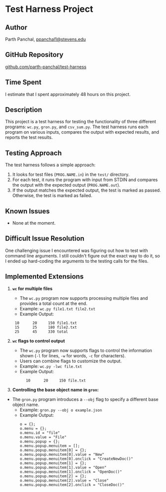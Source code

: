 # Test Harness Project

## Author
Parth Panchal, [ppanchal1@stevens.edu](mailto:ppanchal1@stevens.edu)

## GitHub Repository

[github.com/parth-panchal/test-harness](https://github.com/parth-panchal/test-harness)

## Time Spent

I estimate that I spent approximately 48 hours on this project.

## Description

This project is a test harness for testing the functionality of three different programs: `wc.py`, `gron.py`, and `csv_sum.py`. The test harness runs each program on various inputs, compares the output with expected results, and reports the test results.

## Testing Approach

The test harness follows a simple approach:

1. It looks for test files (`PROG.NAME.in`) in the `test/` directory.
2. For each test, it runs the program with input from STDIN and compares the output with the expected output (`PROG.NAME.out`).
3. If the output matches the expected output, the test is marked as passed. Otherwise, the test is marked as failed.

## Known Issues

- None at the moment.

## Difficult Issue Resolution

One challenging issue I encountered was figuring out how to test with command line arguments. I still couldn't figure out the exact way to do it, so I ended up hard-coding the arguments to the testing calls for the files.

## Implemented Extensions

1. **`wc` for multiple files**

   - The `wc.py` program now supports processing multiple files and provides a total count at the end.
   - Example: `wc.py file1.txt file2.txt`
   - Example Output:

   ```
    10      20     150 file1.txt
    15      25     180 file2.txt
    25      45     330 total

   ```

2. **`wc` flags to control output**

   - The `wc.py` program now supports flags to control the information shown (`-l` for lines, `-w` for words, `-c` for characters).
   - Users can combine flags to customize the output.
   - Example: `wc.py -lwc file.txt`
   - Example Output:

   ```
         10      20     150 file.txt
   ```

3. **Controlling the base object name in `gron`:**

- The `gron.py` program introduces a `--obj` flag to specify a different base object name.
  - Example: `gron.py --obj o example.json`
  - Example Output:
    ```
    o = {};
    o.menu = {};
    o.menu.id = "file"
    o.menu.value = "File"
    o.menu.popup = {};
    o.menu.popup.menuitem = [];
    o.menu.popup.menuitem[0] = {};
    o.menu.popup.menuitem[0].value = "New"
    o.menu.popup.menuitem[0].onclick = "CreateNewDoc()"
    o.menu.popup.menuitem[1] = {};
    o.menu.popup.menuitem[1].value = "Open"
    o.menu.popup.menuitem[1].onclick = "OpenDoc()"
    o.menu.popup.menuitem[2] = {};
    o.menu.popup.menuitem[2].value = "Close"
    o.menu.popup.menuitem[2].onclick = "CloseDoc()"
    ```
